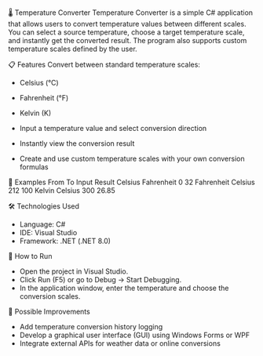 🌡️ Temperature Converter
Temperature Converter is a simple C# application that allows users to convert temperature values between different scales. You can select a source temperature, choose a target temperature scale, and instantly get the converted result. The program also supports custom temperature scales defined by the user.

📋 Features
Convert between standard temperature scales:
 - Celsius (°C)
 - Fahrenheit (°F)
 - Kelvin (K)

 - Input a temperature value and select conversion direction
 - Instantly view the conversion result
 - Create and use custom temperature scales with your own conversion formulas

🧮 Examples
From	      To	        Input	Result
Celsius     Fahrenheit	0	    32
Fahrenheit	Celsius	    212	  100
Kelvin	    Celsius	    300	  26.85

🛠️ Technologies Used
 - Language: C#
 - IDE: Visual Studio
 - Framework: .NET (.NET 8.0)

🚀 How to Run
 - Open the project in Visual Studio.
 - Click Run (F5) or go to Debug → Start Debugging.
 - In the application window, enter the temperature and choose the conversion scales.

🧩 Possible Improvements
 - Add temperature conversion history logging
 - Develop a graphical user interface (GUI) using Windows Forms or WPF
 - Integrate external APIs for weather data or online conversions
